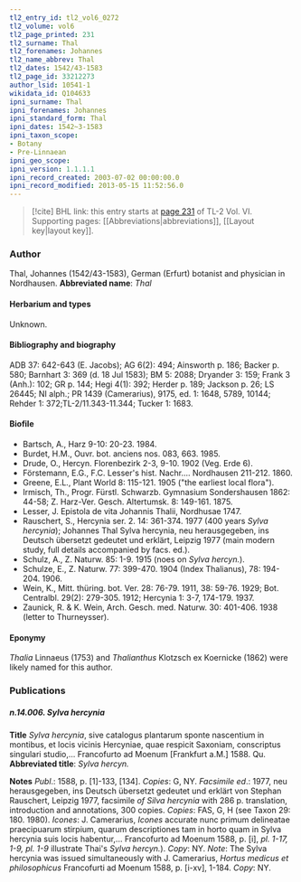 ```yaml
---
tl2_entry_id: tl2_vol6_0272
tl2_volume: vol6
tl2_page_printed: 231
tl2_surname: Thal
tl2_forenames: Johannes
tl2_name_abbrev: Thal
tl2_dates: 1542/43-1583
tl2_page_id: 33212273
author_lsid: 10541-1
wikidata_id: Q104633
ipni_surname: Thal
ipni_forenames: Johannes
ipni_standard_form: Thal
ipni_dates: 1542~3-1583
ipni_taxon_scope: 
- Botany
- Pre-Linnaean
ipni_geo_scope: 
ipni_version: 1.1.1.1
ipni_record_created: 2003-07-02 00:00:00.0
ipni_record_modified: 2013-05-15 11:52:56.0
---
```



> [!cite] BHL link: this entry starts at [page 231](https://www.biodiversitylibrary.org/page/33212273) of TL-2 Vol. VI.
> Supporting pages: [[Abbreviations|abbreviations]], [[Layout key|layout key]].

### Author

Thal, Johannes (1542/43-1583), German (Erfurt) botanist and physician in Nordhausen. 
**Abbreviated name**: *Thal*

#### Herbarium and types

Unknown.

#### Bibliography and biography

ADB 37: 642-643 (E. Jacobs); AG 6(2): 494; Ainsworth p. 186; Backer p. 580; Barnhart 3: 369 (d. 18 Jul 1583); BM 5: 2088; Dryander 3: 159; Frank 3 (Anh.): 102; GR p. 144; Hegi 4(1): 392; Herder p. 189; Jackson p. 26; LS 26445; NI alph.; PR 1439 (Camerarius), 9175, ed. 1: 1648, 5789, 10144; Rehder 1: 372;TL-2/11.343-11.344; Tucker 1: 1683.

#### Biofile

- Bartsch, A., Harz 9-10: 20-23. 1984.
- Burdet, H.M., Ouvr. bot. anciens nos. 083, 663. 1985.
- Drude, O., Hercyn. Florenbezirk 2-3, 9-10. 1902 (Veg. Erde 6).
- Förstemann, E.G., F.C. Lesser's hist. Nachr.... Nordhausen 211-212. 1860.
- Greene, E.L., Plant World 8: 115-121. 1905 ("the earliest local flora").
- Irmisch, Th., Progr. Fürstl. Schwarzb. Gymnasium Sondershausen 1862: 44-58; Z. Harz-Ver. Gesch. Altertumsk. 8: 149-161. 1875.
- Lesser, J. Epistola de vita Johannis Thalii, Nordhusae 1747.
- Rauschert, S., Hercynia ser. 2. 14: 361-374. 1977 (400 years *Sylva hercynia*); Johannes Thal Sylva hercynia, neu herausgegeben, ins Deutsch übersetzt gedeutet und erklärt, Leipzig 1977 (main modern study, full details accompanied by facs. ed.).
- Schulz, A., Z. Naturw. 85: 1-9. 1915 (noes on *Sylva hercyn.*).
- Schulze, E., Z. Naturw. 77: 399-470. 1904 (Index Thalianus), 78: 194-204. 1906.
- Wein, K., Mitt. thüring. bot. Ver. 28: 76-79. 1911, 38: 59-76. 1929; Bot. Centralbl. 29(2): 279-305. 1912; Hercynia 1: 3-7, 174-179. 1937.
- Zaunick, R. & K. Wein, Arch. Gesch. med. Naturw. 30: 401-406. 1938 (letter to Thurneysser).

#### Eponymy

*Thalia* Linnaeus (1753) and *Thalianthus* Klotzsch ex Koernicke (1862) were likely named for this author.

### Publications

##### n.14.006. Sylva hercynia

**Title**
*Sylva hercynia*, sive catalogus plantarum sponte nascentium in montibus, et locis vicinis Hercyniae, quae respicit Saxoniam, conscriptus singulari studio,... Francofurto ad Moenum \[Frankfurt a.M.\] 1588. Qu.
**Abbreviated title**: *Sylva hercyn.*

**Notes**
*Publ*.: 1588, p. \[1\]-133, \[134\]. *Copies*: G, NY.
*Facsimile ed*.: 1977, neu herausgegeben, ins Deutsch übersetzt gedeutet und erklärt von Stephan Rauschert, Leipzig 1977, facsimile *of Silva hercynia* with 286 p. translation, introduction and annotations, 300 copies. *Copies*: FAS, G, H (see Taxon 29: 180. 1980).
*Icones*: J. Camerarius, *Icones* accurate nunc primum delineatae praecipuarum stirpium, quarum descriptiones tam in horto quam in Sylva hercynia suis locis habentur,... Francofurto ad Moenum 1588, p. \[i\], *pl. 1-17, 1-9, pl. 1-9* illustrate Thai's *Sylva hercyn.*). *Copy*: NY.
*Note*: The Sylva hercynia was issued simultaneously with J. Camerarius, *Hortus medicus et philosophicus* Francofurti ad Moenum 1588, p. \[i-xv\], 1-184. *Copy*: NY.


